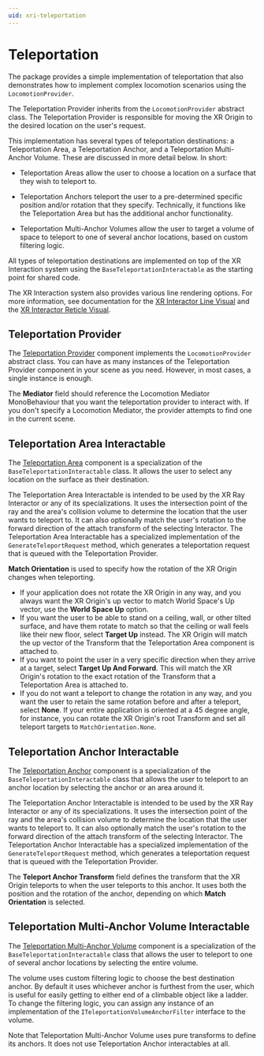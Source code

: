 ```yaml
---
uid: xri-teleportation
---
```


# Teleportation

The package provides a simple implementation of teleportation that also demonstrates how to implement complex locomotion scenarios using the `LocomotionProvider`.

The Teleportation Provider inherits from the `LocomotionProvider` abstract class. The Teleportation Provider is responsible for moving the XR Origin to the desired location on the user's request.

This implementation has several types of teleportation destinations: a Teleportation Area, a Teleportation Anchor, and a Teleportation Multi-Anchor Volume. These are discussed in more detail below. In short:

- Teleportation Areas allow the user to choose a location on a surface that they wish to teleport to.

- Teleportation Anchors teleport the user to a pre-determined specific position and/or rotation that they specify. Technically, it functions like the Teleportation Area but has the additional anchor functionality.

- Teleportation Multi-Anchor Volumes allow the user to target a volume of space to teleport to one of several anchor locations, based on custom filtering logic.

All types of teleportation destinations are implemented on top of the XR Interaction system using the `BaseTeleportationInteractable` as the starting point for shared code.

The XR Interaction system also provides various line rendering options. For more information, see documentation for the [XR Interactor Line Visual](xr-interactor-line-visual.md) and the [XR Interactor Reticle Visual](xr-interactor-reticle-visual.md).

## Teleportation Provider

The [Teleportation Provider](teleportation-provider.md) component implements the `LocomotionProvider` abstract class. You can have as many instances of the Teleportation Provider component in your scene as you need. However, in most cases, a single instance is enough.

The **Mediator** field should reference the Locomotion Mediator MonoBehaviour that you want the teleportation provider to interact with. If you don't specify a Locomotion Mediator, the provider attempts to find one in the current scene.

## Teleportation Area Interactable

The [Teleportation Area](teleportation-area.md) component is a specialization of the `BaseTeleportationInteractable` class. It allows the user to select any location on the surface as their destination.

The Teleportation Area Interactable is intended to be used by the XR Ray Interactor or any of its specializations. It uses the intersection point of the ray and the area's collision volume to determine the location that the user wants to teleport to. It can also optionally match the user's rotation to the forward direction of the attach transform of the selecting Interactor. The Teleportation Area Interactable has a specialized implementation of the `GenerateTeleportRequest` method, which generates a teleportation request that is queued with the Teleportation Provider.

**Match Orientation** is used to specify how the rotation of the XR Origin changes when teleporting.
- If your application does not rotate the XR Origin in any way, and you always want the XR Origin's up vector to match World Space's Up vector, use the **World Space Up** option.
- If you want the user to be able to stand on a ceiling, wall, or other tilted surface, and have them rotate to match so that the ceiling or wall feels like their new floor, select **Target Up** instead. The XR Origin will match the up vector of the Transform that the Teleportation Area component is attached to.
- If you want to point the user in a very specific direction when they arrive at a target, select **Target Up And Forward**. This will match the XR Origin's rotation to the exact rotation of the Transform that a Teleportation Area is attached to.
- If you do not want a teleport to change the rotation in any way, and you want the user to retain the same rotation before and after a teleport, select **None**.  If your entire application is oriented at a 45 degree angle, for instance, you can rotate the XR Origin's root Transform and set all teleport targets to `MatchOrientation.None`.

## Teleportation Anchor Interactable

The [Teleportation Anchor](teleportation-anchor.md) component is a specialization of the `BaseTeleportationInteractable` class that allows the user to teleport to an anchor location by selecting the anchor or an area around it.

The Teleportation Anchor Interactable is intended to be used by the XR Ray Interactor or any of its specializations. It uses the intersection point of the ray and the area's collision volume to determine the location that the user wants to teleport to. It can also optionally match the user's rotation to the forward direction of the attach transform of the selecting Interactor. The Teleportation Anchor Interactable has a specialized implementation of the `GenerateTeleportRequest` method, which generates a teleportation request that is queued with the Teleportation Provider.

The **Teleport Anchor Transform** field defines the transform that the XR Origin teleports to when the user teleports to this anchor. It uses both the position and the rotation of the anchor, depending on which **Match Orientation** is selected.

## Teleportation Multi-Anchor Volume Interactable

The [Teleportation Multi-Anchor Volume](teleportation-multi-anchor-volume.md) component is a specialization of the `BaseTeleportationInteractable` class that allows the user to teleport to one of several anchor locations by selecting the entire volume.

The volume uses custom filtering logic to choose the best destination anchor. By default it uses whichever anchor is furthest from the user, which is useful for easily getting to either end of a climbable object like a ladder. To change the filtering logic, you can assign any instance of an implementation of the `ITeleportationVolumeAnchorFilter` interface to the volume.

Note that Teleportation Multi-Anchor Volume uses pure transforms to define its anchors. It does not use Teleportation Anchor interactables at all.
